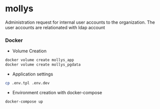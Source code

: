# mollys
Administration request for internal user accounts to the organization. The user accounts are relationated with ldap account


### Docker
* Volume Creation
```bash
docker volume create mollys_app
docker volume create mollys_pgdata
```
* Application settings
```bash
cp .env.tpl .env.dev
```
* Environment creation with docker-compose 
```bash
docker-compose up
```
